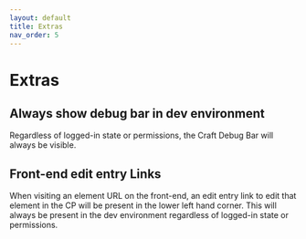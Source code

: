 ```yaml
---
layout: default
title: Extras
nav_order: 5
---
```


# Extras

## Always show debug bar in dev environment

Regardless of logged-in state or permissions, the Craft Debug Bar will always be visible.

## Front-end edit entry Links

When visiting an element URL on the front-end, an edit entry link to edit that element in the CP will be present in the lower left hand corner. This will always be present in the dev environment regardless of logged-in state or permissions.
